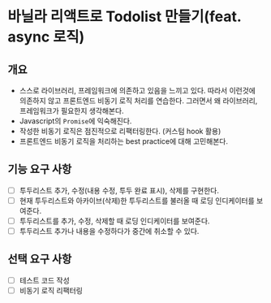 # 바닐라 리액트로 Todolist 만들기(feat. async 로직)

## 개요

- 스스로 라이브러리, 프레임워크에 의존하고 있음을 느끼고 있다. 따라서 이런것에 의존하지 않고 프론트엔드 비동기 로직 처리를 연습한다. 그러면서 왜 라이브러리, 프레임워크가 필요한지 생각해본다.
- Javascript의 `Promise`에 익숙해진다.
- 작성한 비동기 로직은 점진적으로 리팩터링한다. (커스텀 hook 활용)
- 프론트엔드 비동기 로직을 처리하는 best practice에 대해 고민해본다.

## 기능 요구 사항

- [ ] 투두리스트 추가, 수정(내용 수정, 투두 완료 표시), 삭제를 구현한다.
- [ ] 현재 투두리스트와 아카이브(삭제)한 투두리스트를 불러올 때 로딩 인디케이터를 보여준다.
- [ ] 투두리스트를 추가, 수정, 삭제할 때 로딩 인디케이터를 보여준다.
- [ ] 투두리스트 추가나 내용을 수정하다가 중간에 취소할 수 있다.

## 선택 요구 사항

- [ ] 테스트 코드 작성
- [ ] 비동기 로직 리팩터링
